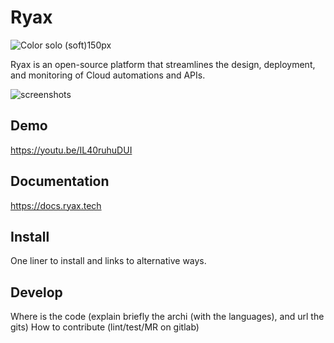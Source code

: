 # Ryax

![Color solo (soft)150px](https://user-images.githubusercontent.com/104617518/167607288-537e67fb-bbd2-460a-b263-2e4c79b69196.png)


Ryax is an open-source platform that streamlines the design, deployment, and monitoring of Cloud automations and APIs.


![screenshots](https://user-images.githubusercontent.com/104617518/167607552-44354081-c7d7-4f65-bc25-fca4aec65967.png)



## Demo

https://youtu.be/IL40ruhuDUI

## Documentation

https://docs.ryax.tech


## Install

One liner to install and links to alternative ways.


## Develop

Where is the code (explain briefly the archi (with the languages), and url the gits)
How to contribute (lint/test/MR on gitlab)

